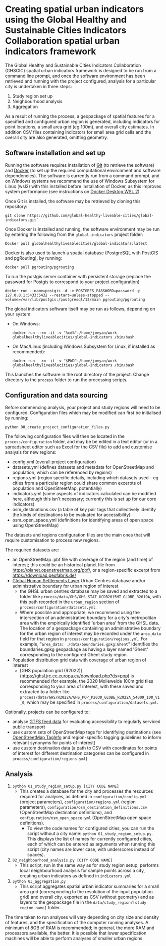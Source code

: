 # Creating spatial urban indicators using the Global Healthy and Sustainable Cities Indicators Collaboration spatial urban indicators framework

The Global Healthy and Sustainable Cities Indicators Collaboration (GHSCIC) spatial urban indicators framework is designed to be run from a command line prompt, and once the software environment has been retrieved and running with the project configured, analysis for a particular city is undertaken in three steps:

1. Study region set up
2. Neighbourhood analysis
3. Aggregation

As a result of running the process, a geopackage of spatial features  for a specified and configured urban region is generated, including indicators for point locations, a small area grid (eg 100m), and overall city estimates.  In addition CSV files containing indicators for small area grid cells and the overall city are also generated, omitting geometry.

## Software installation and set up

Running the software requires installation of [Git](https://git-scm.com/) (to retrieve the software) and [Docker](https://www.docker.com/) (to set up the required computational environment and software dependencies).  The software is currently run from a command prompt, and on Windows systems we recommend the use of Windows Subsystem for Linux (wsl2) with this installed before installation of Docker, as this improves system performance (see instructions on [Docker Desktop WSL 2](https://docs.docker.com/desktop/windows/wsl/)).

Once Git is installed, the software may be retrieved by cloning this repository: 

```
git clone https://github.com/global-healthy-liveable-cities/global-indicators.git`
```

Once Docker is installed and running, the software environment may be run by entering the following from the `global-indicators` project folder:

```
Docker pull globalhealthyliveablecities/global-indicators:latest
```

Docker is also used to launch a spatial database (PostgreSQL with PostGIS and pgRouting), by running: 
```
docker pull pgrouting/pgrouting
```

To run the postgis server container with persistent storage (replace the password for Postgis to correspond to your project configuration)

```
docker run --name=postgis -d -e POSTGRES_PASSWORD=password -p 127.0.0.1:5433:5432 --restart=unless-stopped --volume=/var/lib/postgis:/postgresql/13/main pgrouting/pgrouting
```

The global indicators software itself may be run as follows, depending on your system:
- On Windows:
    ```
    docker run --rm -it -v "%cd%":/home/jovyan/work globalhealthyliveablecities/global-indicators /bin/bash
    ```
- On Mac/Linux (including Windows Subsystem for Linux, if installed as recommended):
    ```
    docker run --rm -it -v "$PWD":/home/jovyan/work globalhealthyliveablecities/global-indicators /bin/bash
    ```

This launches the software in the root directory of the project.  Change directory to the `process` folder to run the processing scripts.

## Configuration and data sourcing

Before commencing analysis, your project and study regions will need to be configured.  Configuration files which may be modified can first be initialised by running:

```python 00_create_project_configuration_files.py```

The following configuration files will then be located in the `process/configuration` folder, and may be be edited in a text editor (or in a spreadsheet editor such as Excel for the CSV file) to add and customise analysis for new regions:

- config.yml (overall project configuration)
- datasets.yml (defines datasets and metadata for OpenStreetMap and population, which can be referenced by regions)
- regions.yml (region specific details, including which datasets used - eg cities from a particular region could share common excerpts of population and OpenStreetMap, potentially)
- indicators.yml (some aspects of indicators calculated can be modified here, although this isn't necessary; currently this is set up for our core indicators)
- osm_destinations.csv (a table of key pair tags that collectively identify the kinds of destinations to be evaluated for accessibility)
- osm_open_space.yml (definitions for identifying areas of open space using OpenStreetMap)

The datasets and regions configuration files are the main ones that will require customisation to process new regions.

The required datasets are:

- an OpenStreetMap .pbf file with coverage of the region (and time) of interest; this could be an historical planet file from https://planet.openstreetmap.org/pbf/, or a region-specific excerpt from https://download.geofabrik.de/
- [Global Human Settlements Layer](https://ghsl.jrc.ec.europa.eu/download.php) Urban Centres database and/or administrative boundary for urban region of interest
  - the GHSL urban centres database may be saved and extracted to a folder like `process/data/GHS/GHS_STAT_UCDB2015MT_GLOBE_R2019A`, with this path recorded in the `urban_region` section of `process/configuration/datasets.yml`.
  - Where possible and appropriate, we recommend using the intersection of an administrative boundary for a city's metropolitan area with the empirically identified 'urban area' from the GHSL data.  The location of a geopackage containing an administrative boundary for the urban region of interest may be recorded under the `area_data` field for that region in `process/configuration/regions.yml`.   For example, "`area_data: ./data/boundaries.gpkg:Ghent`" identifies the boundaries.gpkg geopackage as having a layer named 'Ghent' corresponding to the configured Ghent study region.
- Population distribution grid data with coverage of urban region of interest
  - [GHS population grid (R2022)] (https://ghsl.jrc.ec.europa.eu/download.php?ds=pop) is recommended (for example, the 2020 Molleweide 100m grid tiles corresponding to your area of interest, with these saved and extracted to a folder like  `process/data/GHS/R2022A/GHS_POP_P2030_GLOBE_R2022A_54009_100_V1_0`, which may be specified in `process/configuration/datasets.yml`.

Optionally, projects can be configured to:

- analyse [GTFS feed data](https://database.mobilitydata.org/) for evaluating accessibility to regularly serviced public transport
- use custom sets of OpenStreetMap tags for identifying destinations (see [OpenStreetMap TagInfo](https://taginfo.openstreetmap.org/) and region-specific tagging guidelines to inform relevant synonyms for points of interest)
- use custom destination data (a path to CSV with coordinates for points of interest for different destination categories can be configured in `process/configuration/regions.yml`)

## Analysis

1.  ```python 01_study_region_setup.py [CITY CODE NAME]```
    - This creates a database for the city and processes the resources required for analyses, as defined in `configuration/config.yml` (project parameters), `configuration/regions.yml` (region parameters), `configuration/osm_destination_definitions.csv` (OpenStreetMap destination definitions), and `configuration/osm_open_space.yml` (OpenStreetMap open space definitions).
        - To view the code names for configured cities, you can run the script without a city name: `python 01_study_region_setup.py`.  This displays the list of names for currently configured cities, each of which can be entered as arguments when running this script (city names are lower case, with underscores instead of spaces).
2.  ```02_neighbourhood_analysis.py [CITY CODE NAME]```
    - This script, run in the same way as for study region setup, performs local neighbourhood analysis for sample points across a city, creating urban indicators as defined in `indicators.yml`
3.  ```python 03_aggregation.py```
    - This script aggregates spatial urban indicator summaries for a small area grid (corresponding to the resolution of the input population grid) and overall city, exported as CSV (without geometry) and as layers to the geopackage file in the `data/study_region/[study region name]` folder.

The time taken to run analyses will vary depending on city size and density of features, and the specification of the computer running analyses.  A minimum of 8GB of RAM is recommended; in general, the more RAM and processors available, the better.  It is possible that lower specification machines will be able to perform analyses of smaller urban regions.   